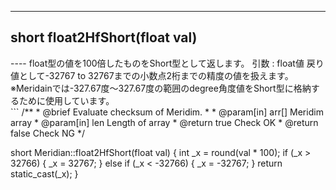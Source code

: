 ----  
<h2> <b>short float2HfShort(float val)</b>  </h2>
----  
float型の値を100倍したものをShort型として返します。  
引数 : float値  
戻り値として-32767 to 32767までの小数点2桁までの精度の値を扱えます。　　
※Meridainでは-327.67度〜327.67度の範囲のdegree角度値をShort型に格納するために使用しています。  
  
<br>  
```  
/**
 * @brief Evaluate checksum of Meridim.
 *
 * @param[in] arr[] Meridim array
 * @param[in] len Length of array
 * @return true Check OK
 * @return false Check NG
 */  

short Meridian::float2HfShort(float val)
{
    int _x = round(val * 100);
    if (_x > 32766)
    {
        _x = 32767;
    }
    else if (_x < -32766)
    {
        _x = -32767;
    }
    return static_cast<short>(_x);
}
```